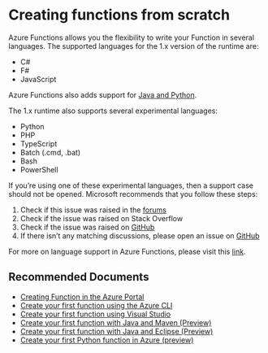 <properties
	pageTitle="Creating functions from scratch"
	description="Creating functions from scratch"
	service="microsoft.web"
	resource="functions"
	authors="cts-shrahman,cts-shrahman"
    ms.author="shrahman, finbarr"
	displayOrder=""
	selfHelpType="generic"
	supportTopicIds="32518054"
	resourceTags=""
	productPesIds="16072"
	cloudEnvironments="public"
/>

# Creating functions from scratch

Azure Functions allows you the flexibility to write your Function in several languages. The supported languages for the 1.x version of the runtime are: 

* C#
* F#
* JavaScript

Azure Functions also adds support for [Java and Python](https://azure.microsoft.com/blog/azure-functions-gets-better-for-python-and-javascript-developers/). <br> 

The 1.x runtime also supports several experimental languages:

* Python
* PHP
* TypeScript
* Batch (.cmd, .bat)
* Bash
* PowerShell

If you’re using one of these experimental languages, then a support case should not be opened. Microsoft recommends that you follow these steps:

1. Check if this issue was raised in the [forums](https://social.msdn.microsoft.com/Forums/azure/home?forum=azurefunctions)
2. Check if the issue was raised on Stack Overflow
3. Check if the issue was raised on [GitHub](https://github.com/Azure/azure-functions-host)
4. If there isn’t any matching discussions, please open an issue on [GitHub](https://github.com/Azure/azure-functions-host)

For more on language support in Azure Functions, please visit this [link](https://docs.microsoft.com/azure/azure-functions/supported-languages). 

## **Recommended Documents**

* [Creating Function in the Azure Portal](https://docs.microsoft.com/azure/azure-functions/functions-create-first-azure-function)<br>
* [Create your first function using the Azure CLI](https://docs.microsoft.com/azure/azure-functions/functions-create-first-azure-function-azure-cli)<br>
* [Create your first function using Visual Studio](https://docs.microsoft.com/azure/azure-functions/functions-create-your-first-function-visual-studio#publish-the-project-to-azure)<br>
* [Create your first function with Java and Maven (Preview)](https://docs.microsoft.com/azure/azure-functions/functions-create-first-java-maven)<br>
* [Create your first function with Java and Eclipse (Preview)](https://docs.microsoft.com/azure/azure-functions/functions-create-maven-eclipse)<br>
* [Create your first Python function in Azure (preview)](https://docs.microsoft.com/azure/azure-functions/functions-create-first-function-python)
